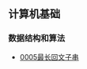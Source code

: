 ## 计算机基础

### 数据结构和算法

* [0005最长回文子串](https://docs.haxianhe.com/#/algorithms/0005%E6%9C%80%E9%95%BF%E5%9B%9E%E6%96%87%E5%AD%90%E4%B8%B2)


